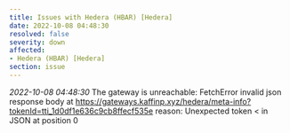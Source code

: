 ```yaml
---
title: Issues with Hedera (HBAR) [Hedera]
date: 2022-10-08 04:48:30
resolved: false
severity: down
affected:
- Hedera (HBAR) [Hedera]
section: issue
---
```


*2022-10-08 04:48:30* The gateway is unreachable: FetchError invalid json response body at https://gateways.kaffinp.xyz/hedera/meta-info?tokenId=tti_1d0df1e636c9cb8ffecf535e reason: Unexpected token < in JSON at position 0
